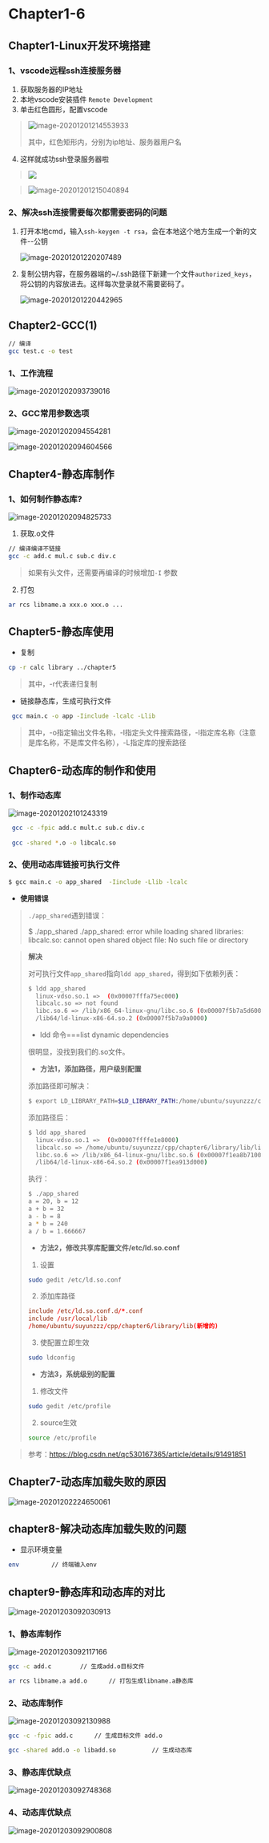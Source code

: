 # Chapter1-6

## Chapter1-Linux开发环境搭建

### 1、vscode远程ssh连接服务器

1. 获取服务器的IP地址
2. 本地vscode安装插件 `Remote Development`
3. 单击红色圆形，配置vscode

> ![image-20201201214553933](https://gitee.com/suyunzzz/img/raw/master/img/20201201214554.png)
>
> 其中，红色矩形内，分别为ip地址、服务器用户名

4. 这样就成功ssh登录服务器啦

> ![](https://gitee.com/suyunzzz/img/raw/master/img/20201201214832.png)

> ![image-20201201215040894](https://gitee.com/suyunzzz/img/raw/master/img/20201201215040.png)

### 2、解决ssh连接需要每次都需要密码的问题

1. 打开本地cmd，输入`ssh-keygen -t rsa`，会在本地这个地方生成一个新的文件--公钥

   ![image-20201201220207489](https://gitee.com/suyunzzz/img/raw/master/img/20201201220207.png)

2. 复制公钥内容，在服务器端的~/.ssh路径下新建一个文件`authorized_keys`，将公钥的内容放进去。这样每次登录就不需要密码了。

   ![image-20201201220442965](https://gitee.com/suyunzzz/img/raw/master/img/20201201220442.png)

   

## Chapter2-GCC(1)

```bash
// 编译
gcc test.c -o test
```

### 1、工作流程

![image-20201202093739016](https://gitee.com/suyunzzz/img/raw/master/img/20201202093739.png)



### 2、GCC常用参数选项

![image-20201202094554281](https://gitee.com/suyunzzz/img/raw/master/img/20201202094554.png)

![image-20201202094604566](https://gitee.com/suyunzzz/img/raw/master/img/20201202094604.png)







## Chapter4-静态库制作

### 1、如何制作静态库?

![image-20201202094825733](https://gitee.com/suyunzzz/img/raw/master/img/20201202094825.png)

1. 获取.o文件

```bash
// 编译编译不链接
gcc -c add.c mul.c sub.c div.c
```

> 如果有头文件，还需要再编译的时候增加`-I` 参数

2. 打包

```bash
ar rcs libname.a xxx.o xxx.o ...
```



## Chapter5-静态库使用

- 复制

```bash
cp -r calc library ../chapter5
```

> 其中，-r代表递归复制

- 链接静态库，生成可执行文件

```bash
 gcc main.c -o app -Iinclude -lcalc -Llib
```

> 其中，-o指定输出文件名称，-I指定头文件搜索路径，-l指定库名称（注意是库名称，不是库文件名称），-L指定库的搜索路径









## Chapter6-动态库的制作和使用

### 1、制作动态库

![image-20201202101243319](https://gitee.com/suyunzzz/img/raw/master/img/20201202101243.png)

```bash
 gcc -c -fpic add.c mult.c sub.c div.c
 
 gcc -shared *.o -o libcalc.so        
```

### 2、使用动态库链接可执行文件

```bash
$ gcc main.c -o app_shared  -Iinclude -Llib -lcalc
```

- **使用错误**

> `./app_shared`遇到错误：
>
> $ ./app_shared 
> ./app_shared: error while loading shared libraries: libcalc.so: cannot open shared object file: No such file or directory

> **解决**
>
> 对可执行文件`app_shared`指向`ldd app_shared`，得到如下依赖列表：
>
> ```bash
> $ ldd app_shared    
> 	linux-vdso.so.1 =>  (0x00007fffa75ec000)
> 	libcalc.so => not found
> 	libc.so.6 => /lib/x86_64-linux-gnu/libc.so.6 (0x00007f5b7a5d6000)
> 	/lib64/ld-linux-x86-64.so.2 (0x00007f5b7a9a0000)
> 
> ```
>
> - ldd 命令===list dynamic dependencies
>
> 很明显，没找到我们的.so文件。
>
> - **方法1，添加路径，用户级别配置**
>
> 添加路径即可解决：
>
> ```bash
> $ export LD_LIBRARY_PATH=$LD_LIBRARY_PATH:/home/ubuntu/suyunzzz/cpp/chapter6/library/lib     
> ```
>
> 添加路径后：
>
> ```bash
> $ ldd app_shared                                                                        
> 	linux-vdso.so.1 =>  (0x00007ffffe1e8000)
> 	libcalc.so => /home/ubuntu/suyunzzz/cpp/chapter6/library/lib/libcalc.so (0x00007f1ea8f3b000)
> 	libc.so.6 => /lib/x86_64-linux-gnu/libc.so.6 (0x00007f1ea8b71000)
> 	/lib64/ld-linux-x86-64.so.2 (0x00007f1ea913d000)
> ```
>
> 执行：
>
> ```bash
> $ ./app_shared
> a = 20, b = 12
> a + b = 32
> a - b = 8
> a * b = 240
> a / b = 1.666667
> ```
>
> - **方法2，修改共享库配置文件/etc/ld.so.conf**
>
> 1. 设置
>
> ```bash
> sudo gedit /etc/ld.so.conf
> ```
>
> 2. 添加库路径
>
> ```conf
> include /etc/ld.so.conf.d/*.conf
> include /usr/local/lib
> /home/ubuntu/suyunzzz/cpp/chapter6/library/lib(新增的)
> ```
>
> 3. 使配置立即生效
>
> ```bash
> sudo ldconfig
> ```
>
> - **方法3，系统级别的配置**
>
> 1. 修改文件
>
> ```bash
> sudo gedit /etc/profile
> ```
>
> 2. source生效
>
> ```bash
> source /etc/profile
> ```

> 参考：https://blog.csdn.net/qc530167365/article/details/91491851

## Chapter7-动态库加载失败的原因

![image-20201202224650061](https://gitee.com/suyunzzz/img/raw/master/img/20201202224650.png)



## chapter8-解决动态库加载失败的问题

- 显示环境变量

```bash
env			// 终端输入env
```



## chapter9-静态库和动态库的对比

![image-20201203092030913](https://gitee.com/suyunzzz/img/raw/master/img/20201203092031.png)

### **1、静态库制作**

![image-20201203092117166](https://gitee.com/suyunzzz/img/raw/master/img/20201203092117.png)

```bash
gcc -c add.c		// 生成add.o目标文件
```

```bash
ar rcs libname.a add.o		// 打包生成libname.a静态库
```



### **2、动态库制作**

![image-20201203092130988](https://gitee.com/suyunzzz/img/raw/master/img/20201203092131.png)

```bash
gcc -c -fpic add.c		// 生成目标文件 add.o
```

```bash
gcc -shared add.o -o libadd.so			// 生成动态库
```

### 3、静态库优缺点

![image-20201203092748368](https://gitee.com/suyunzzz/img/raw/master/img/20201203092748.png)

### 4、动态库优缺点

![image-20201203092900808](https://gitee.com/suyunzzz/img/raw/master/img/20201203092900.png)